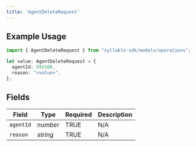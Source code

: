 ```yaml
---
title: 'AgentDeleteRequest'
---
```


## Example Usage

```typescript
import { AgentDeleteRequest } from "syllable-sdk/models/operations";

let value: AgentDeleteRequest = {
  agentId: 691508,
  reason: "<value>",
};
```

## Fields

| Field              | Type               | Required           | Description        |
| ------------------ | ------------------ | ------------------ | ------------------ |
| `agentId`          | *number*           | TRUE | N/A                |
| `reason`           | *string*           | TRUE | N/A                |
